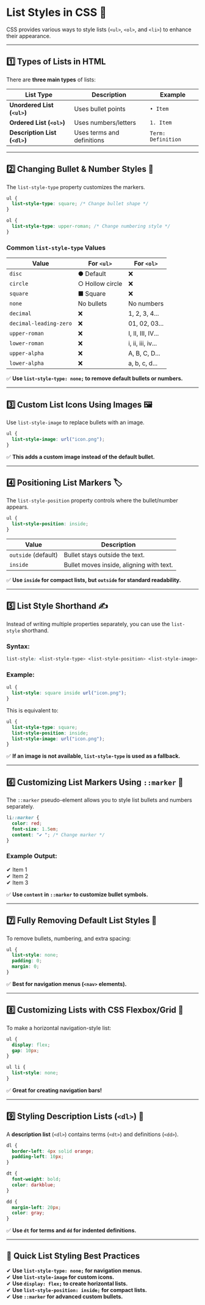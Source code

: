 # **List Styles in CSS** 📜

CSS provides various ways to style lists (`<ul>`, `<ol>`, and `<li>`) to enhance their appearance.

---

## **1️⃣ Types of Lists in HTML**

There are **three main types** of lists:

| List Type                     | Description                | Example            |
| ----------------------------- | -------------------------- | ------------------ |
| **Unordered List (`<ul>`)**   | Uses bullet points         | `• Item`           |
| **Ordered List (`<ol>`)**     | Uses numbers/letters       | `1. Item`          |
| **Description List (`<dl>`)** | Uses terms and definitions | `Term: Definition` |

---

## **2️⃣ Changing Bullet & Number Styles 📌**

The `list-style-type` property customizes the markers.

```css
ul {
  list-style-type: square; /* Change bullet shape */
}

ol {
  list-style-type: upper-roman; /* Change numbering style */
}
```

### **Common `list-style-type` Values**

| Value                  | For `<ul>`      | For `<ol>`        |
| ---------------------- | --------------- | ----------------- |
| `disc`                 | ● Default       | ❌                |
| `circle`               | ○ Hollow circle | ❌                |
| `square`               | ■ Square        | ❌                |
| `none`                 | No bullets      | No numbers        |
| `decimal`              | ❌              | 1, 2, 3, 4...     |
| `decimal-leading-zero` | ❌              | 01, 02, 03...     |
| `upper-roman`          | ❌              | I, II, III, IV... |
| `lower-roman`          | ❌              | i, ii, iii, iv... |
| `upper-alpha`          | ❌              | A, B, C, D...     |
| `lower-alpha`          | ❌              | a, b, c, d...     |

✅ **Use `list-style-type: none;` to remove default bullets or numbers.**

---

## **3️⃣ Custom List Icons Using Images 🖼️**

Use `list-style-image` to replace bullets with an image.

```css
ul {
  list-style-image: url("icon.png");
}
```

✅ **This adds a custom image instead of the default bullet.**

---

## **4️⃣ Positioning List Markers 🏷️**

The `list-style-position` property controls where the bullet/number appears.

```css
ul {
  list-style-position: inside;
}
```

| Value               | Description                              |
| ------------------- | ---------------------------------------- |
| `outside` (default) | Bullet stays outside the text.           |
| `inside`            | Bullet moves inside, aligning with text. |

✅ **Use `inside` for compact lists, but `outside` for standard readability.**

---

## **5️⃣ List Style Shorthand ✍️**

Instead of writing multiple properties separately, you can use the `list-style` shorthand.

### **Syntax:**

```css
list-style: <list-style-type> <list-style-position> <list-style-image>;
```

### **Example:**

```css
ul {
  list-style: square inside url("icon.png");
}
```

This is equivalent to:

```css
ul {
  list-style-type: square;
  list-style-position: inside;
  list-style-image: url("icon.png");
}
```

✅ **If an image is not available, `list-style-type` is used as a fallback.**

---

## **6️⃣ Customizing List Markers Using `::marker` 🎯**

The `::marker` pseudo-element allows you to style list bullets and numbers separately.

```css
li::marker {
  color: red;
  font-size: 1.5em;
  content: "✔ "; /* Change marker */
}
```

### **Example Output:**

✔ Item 1  
✔ Item 2  
✔ Item 3

✅ **Use `content` in `::marker` to customize bullet symbols.**

---

## **7️⃣ Fully Removing Default List Styles 🚫**

To remove bullets, numbering, and extra spacing:

```css
ul {
  list-style: none;
  padding: 0;
  margin: 0;
}
```

✅ **Best for navigation menus (`<nav>` elements).**

---

## **8️⃣ Customizing Lists with CSS Flexbox/Grid 🎨**

To make a horizontal navigation-style list:

```css
ul {
  display: flex;
  gap: 10px;
}

ul li {
  list-style: none;
}
```

✅ **Great for creating navigation bars!**

---

## **9️⃣ Styling Description Lists (`<dl>`) 📖**

A **description list** (`<dl>`) contains terms (`<dt>`) and definitions (`<dd>`).

```css
dl {
  border-left: 4px solid orange;
  padding-left: 10px;
}

dt {
  font-weight: bold;
  color: darkblue;
}

dd {
  margin-left: 20px;
  color: gray;
}
```

✅ **Use `dt` for terms and `dd` for indented definitions.**

---

## **🔹 Quick List Styling Best Practices**

✔ **Use `list-style-type: none;` for navigation menus.**  
✔ **Use `list-style-image` for custom icons.**  
✔ **Use `display: flex;` to create horizontal lists.**  
✔ **Use `list-style-position: inside;` for compact lists.**  
✔ **Use `::marker` for advanced custom bullets.**
